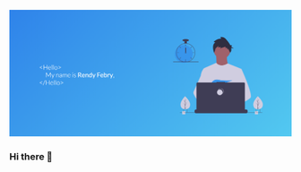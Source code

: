 [![Rendy Febry.](https://github.com/rendyfebry/rendyfebry/blob/master/bg-profile.png)](https://www.linkedin.com/in/rendyfebry/)

### Hi there 👋

<!--
**rendyfebry/rendyfebry** is a ✨ _special_ ✨ repository because its `README.md` (this file) appears on your GitHub profile.

Here are some ideas to get you started:

- 🔭 I’m currently working on ...
- 🌱 I’m currently learning ...
- 👯 I’m looking to collaborate on ...
- 🤔 I’m looking for help with ...
- 💬 Ask me about ...
- 📫 How to reach me: ...
- 😄 Pronouns: ...
- ⚡ Fun fact: ...
-->
